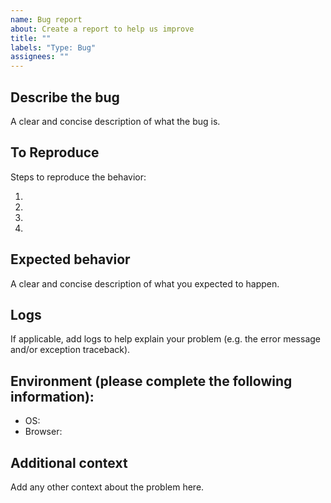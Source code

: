 ```yaml
---
name: Bug report
about: Create a report to help us improve
title: ""
labels: "Type: Bug"
assignees: ""
---
```


## Describe the bug

A clear and concise description of what the bug is.

## To Reproduce

Steps to reproduce the behavior:

1.
2.
3.
4.

## Expected behavior

A clear and concise description of what you expected to happen.

## Logs

If applicable, add logs to help explain your problem (e.g. the error message and/or exception traceback).

## Environment (please complete the following information):

- OS:
- Browser:

## Additional context

Add any other context about the problem here.
